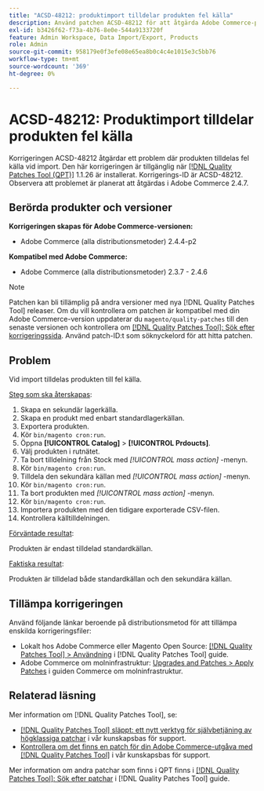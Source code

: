 ```yaml
---
title: "ACSD-48212: produktimport tilldelar produkten fel källa"
description: Använd patchen ACSD-48212 för att åtgärda Adobe Commerce-problemet där produktimporten tilldelar produkten fel källa.
exl-id: b3426f62-f73a-4b76-8e0e-544a9133720f
feature: Admin Workspace, Data Import/Export, Products
role: Admin
source-git-commit: 958179e0f3efe08e65ea8b0c4c4e1015e3c5bb76
workflow-type: tm+mt
source-wordcount: '369'
ht-degree: 0%

---
```


# ACSD-48212: Produktimport tilldelar produkten fel källa

Korrigeringen ACSD-48212 åtgärdar ett problem där produkten tilldelas fel källa vid import. Den här korrigeringen är tillgänglig när [[!DNL Quality Patches Tool (QPT)]](/help/announcements/adobe-commerce-announcements/magento-quality-patches-released-new-tool-to-self-serve-quality-patches.md) 1.1.26 är installerat. Korrigerings-ID är ACSD-48212. Observera att problemet är planerat att åtgärdas i Adobe Commerce 2.4.7.

## Berörda produkter och versioner

**Korrigeringen skapas för Adobe Commerce-versionen:**

* Adobe Commerce (alla distributionsmetoder) 2.4.4-p2

**Kompatibel med Adobe Commerce:**

* Adobe Commerce (alla distributionsmetoder) 2.3.7 - 2.4.6

>[!NOTE]
>
>Patchen kan bli tillämplig på andra versioner med nya [!DNL Quality Patches Tool] releaser. Om du vill kontrollera om patchen är kompatibel med din Adobe Commerce-version uppdaterar du `magento/quality-patches` till den senaste versionen och kontrollera om [[!DNL Quality Patches Tool]: Sök efter korrigeringssida](https://experienceleague.adobe.com/tools/commerce-quality-patches/index.html). Använd patch-ID:t som söknyckelord för att hitta patchen.

## Problem

Vid import tilldelas produkten till fel källa.

<u>Steg som ska återskapas</u>:

1. Skapa en sekundär lagerkälla.
1. Skapa en produkt med enbart standardlagerkällan.
1. Exportera produkten.
1. Kör `bin/magento cron:run`.
1. Öppna **[!UICONTROL Catalog]** > **[!UICONTROL Prdoucts]**.
1. Välj produkten i rutnätet.
1. Ta bort tilldelning från Stock med *[!UICONTROL mass action]* -menyn.
1. Kör `bin/magento cron:run`.
1. Tilldela den sekundära källan med *[!UICONTROL mass action]* -menyn.
1. Kör `bin/magento cron:run`.
1. Ta bort produkten med *[!UICONTROL mass action]* -menyn.
1. Kör `bin/magento cron:run`.
1. Importera produkten med den tidigare exporterade CSV-filen.
1. Kontrollera källtilldelningen.

<u>Förväntade resultat</u>:

Produkten är endast tilldelad standardkällan.

<u>Faktiska resultat</u>:

Produkten är tilldelad både standardkällan och den sekundära källan.

## Tillämpa korrigeringen

Använd följande länkar beroende på distributionsmetod för att tillämpa enskilda korrigeringsfiler:

* Lokalt hos Adobe Commerce eller Magento Open Source: [[!DNL Quality Patches Tool] > Användning](https://experienceleague.adobe.com/docs/commerce-operations/tools/quality-patches-tool/usage.html) i [!DNL Quality Patches Tool] guide.
* Adobe Commerce om molninfrastruktur: [Upgrades and Patches > Apply Patches](https://experienceleague.adobe.com/docs/commerce-cloud-service/user-guide/develop/upgrade/apply-patches.html) i guiden Commerce om molninfrastruktur.

## Relaterad läsning

Mer information om [!DNL Quality Patches Tool], se:

* [[!DNL Quality Patches Tool] släppt: ett nytt verktyg för självbetjäning av högklassiga patchar](/help/announcements/adobe-commerce-announcements/magento-quality-patches-released-new-tool-to-self-serve-quality-patches.md) i vår kunskapsbas för support.
* [Kontrollera om det finns en patch för din Adobe Commerce-utgåva med [!DNL Quality Patches Tool]](/help/support-tools/patches-available-in-qpt-tool/check-patch-for-magento-issue-with-magento-quality-patches.md) i vår kunskapsbas för support.

Mer information om andra patchar som finns i QPT finns i [[!DNL Quality Patches Tool]: Sök efter patchar](https://experienceleague.adobe.com/tools/commerce-quality-patches/index.html) i [!DNL Quality Patches Tool] guide.
